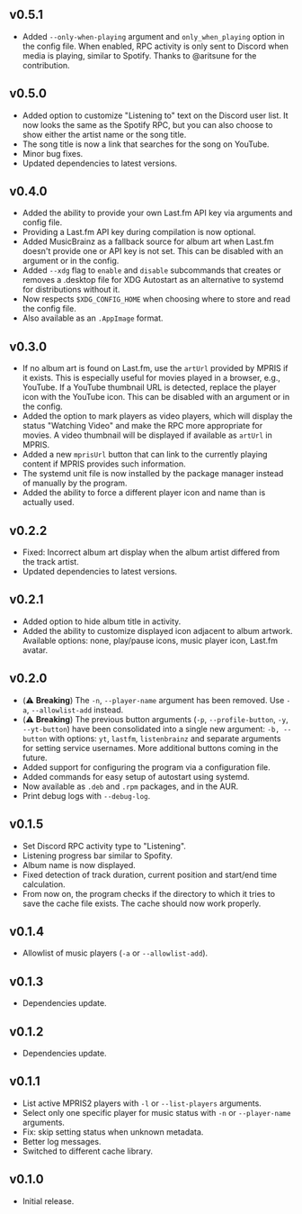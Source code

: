## v0.5.1

- Added `--only-when-playing` argument and `only_when_playing` option in the config file. When enabled, RPC activity is only sent to Discord when media is playing, similar to Spotify. Thanks to @aritsune for the contribution.

## v0.5.0

- Added option to customize "Listening to" text on the Discord user list. It now looks the same as the Spotify RPC, but you can also choose to show either the artist name or the song title.
- The song title is now a link that searches for the song on YouTube.
- Minor bug fixes.
- Updated dependencies to latest versions.

## v0.4.0

- Added the ability to provide your own Last.fm API key via arguments and config file.
- Providing a Last.fm API key during compilation is now optional.
- Added MusicBrainz as a fallback source for album art when Last.fm doesn't provide one or API key is not set. This can be disabled with an argument or in the config.
- Added `--xdg` flag to `enable` and `disable` subcommands that creates or removes a .desktop file for XDG Autostart as an alternative to systemd for distributions without it.
- Now respects `$XDG_CONFIG_HOME` when choosing where to store and read the config file.
- Also available as an `.AppImage` format.

## v0.3.0

- If no album art is found on Last.fm, use the `artUrl` provided by MPRIS if it exists. This is especially useful for movies played in a browser, e.g., YouTube. If a YouTube thumbnail URL is detected, replace the player icon with the YouTube icon. This can be disabled with an argument or in the config.
- Added the option to mark players as video players, which will display the status "Watching Video" and make the RPC more appropriate for movies. A video thumbnail will be displayed if available as `artUrl` in MPRIS.
- Added a new `mprisUrl` button that can link to the currently playing content if MPRIS provides such information.
- The systemd unit file is now installed by the package manager instead of manually by the program.
- Added the ability to force a different player icon and name than is actually used.

## v0.2.2

- Fixed: Incorrect album art display when the album artist differed from the track artist.
- Updated dependencies to latest versions.

## v0.2.1

- Added option to hide album title in activity.
- Added the ability to customize displayed icon adjacent to album artwork. Available options: none, play/pause icons, music player icon, Last.fm avatar.

## v0.2.0

- (⚠️ **Breaking**) The `-n`, `--player-name` argument has been removed. Use `-a`, `--allowlist-add` instead.
- (⚠️ **Breaking**) The previous button arguments (`-p`, `--profile-button`, `-y`, `--yt-button`) have been consolidated into a single new argument: `-b, --button` with options: `yt`, `lastfm`, `listenbrainz` and separate arguments for setting service usernames. More additional buttons coming in the future.
- Added support for configuring the program via a configuration file.
- Added commands for easy setup of autostart using systemd.
- Now available as `.deb` and `.rpm` packages, and in the AUR.
- Print debug logs with `--debug-log`.

## v0.1.5

- Set Discord RPC activity type to "Listening".
- Listening progress bar similar to Spofity.
- Album name is now displayed.
- Fixed detection of track duration, current position and start/end time calculation.
- From now on, the program checks if the directory to which it tries to save the cache file exists. The cache should now work properly.

## v0.1.4

- Allowlist of music players (`-a` or `--allowlist-add`).

## v0.1.3

- Dependencies update.

## v0.1.2

- Dependencies update.

## v0.1.1

- List active MPRIS2 players with `-l` or `--list-players` arguments.
- Select only one specific player for music status with `-n` or `--player-name` arguments.
- Fix: skip setting status when unknown metadata.
- Better log messages.
- Switched to different cache library.

## v0.1.0

- Initial release.
